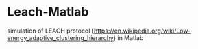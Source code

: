 # Leach-Matlab

simulation of LEACH protocol (https://en.wikipedia.org/wiki/Low-energy_adaptive_clustering_hierarchy) in Matlab
